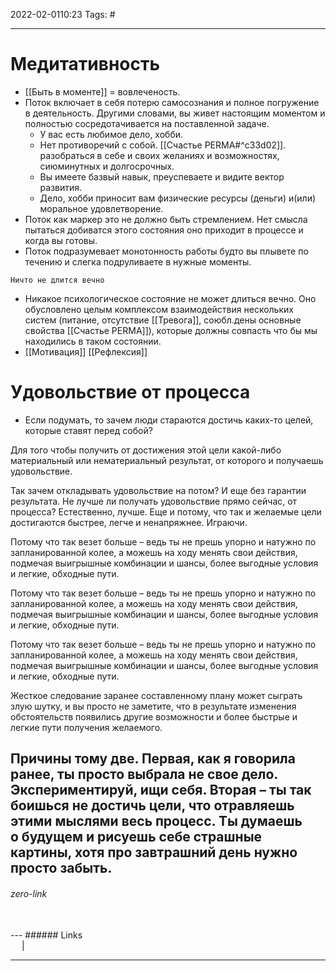 2022-02-0110:23
Tags: #

---
# Медитативность
- [[Быть в моменте]] = вовлеченость. 
- Поток включает в себя потерю самосознания и полное погружение в деятельность. Другими словами, вы живет настоящим моментом и полностью сосредотачивается на поставленной задаче.
	- У вас есть любимое дело, хобби. 
	- Нет противоречий с собой. [[Счастье PERMA#^c33d02]]. разобраться в себе и своих желаниях и возможностях, сиюминутных и долгосрочных.
	- Вы имеете базвый навык, преуспеваете и видите вектор развития.
	- Дело, хобби приносит вам физические ресурсы (деньги) и(или) моральное удовлетворение. 
- Поток как маркер это не должно быть стремлением. Нет смысла пытаться добиватся этого состояния оно приходит в процессе и когда вы готовы. 
- Поток подразумевает монотонность работы будто вы плывете по течению и слегка подруливаете в нужные моменты. 

`Ничто не длится вечно`
</br>
- Никакое психологическое состояние не может длиться вечно. Оно обусловлено целым комплексом взаимодействия нескольких систем (питание, отсутствие [[Тревога]], союбл.дены основные свойства [[Счастье PERMA]]), которые должны совпасть что бы мы находились в таком состоянии.
- [[Мотивация]] [[Рефлексия]]

# Удовольствие от процесса
- Если подумать, то зачем люди стараются достичь каких-то целей, которые ставят перед собой?

Для того чтобы получить от достижения этой цели какой-либо материальный или нематериальный результат, от которого и получаешь удовольствие.

Так зачем откладывать удовольствие на потом? И еще без гарантии результата. Не лучше ли получать удовольствие прямо сейчас, от процесса?
Естественно, лучше. Еще и потому, что так и желаемые цели достигаются быстрее, легче и ненапряжнее. Играючи.

Потому что так везет больше – ведь ты не прешь упорно и натужно по запланированной колее, а можешь на ходу менять свои действия, подмечая выигрышные комбинации и шансы, более выгодные условия и легкие, обходные пути.

Потому что так везет больше – ведь ты не прешь упорно и натужно по запланированной колее, а можешь на ходу менять свои действия, подмечая выигрышные комбинации и шансы, более выгодные условия и легкие, обходные пути.

Потому что так везет больше – ведь ты не прешь упорно и натужно по запланированной колее, а можешь на ходу менять свои действия, подмечая выигрышные комбинации и шансы, более выгодные условия и легкие, обходные пути.

Жесткое следование заранее составленному плану может сыграть злую шутку, и вы просто не заметите, что в результате изменения обстоятельств появились другие возможности и более быстрые и легкие пути получения желаемого.

Причины тому две. Первая, как я говорила ранее, ты просто выбрала не свое дело. Экспериментируй, ищи себя. Вторая – ты так боишься не достичь цели, что отравляешь этими мыслями весь процесс. Ты думаешь о будущем и рисуешь себе страшные картины, хотя про завтрашний день нужно просто забыть.
</br>
---
###### zero-link </br>

</br>
---
###### Links </br>
 &emsp; | &emsp; 


---